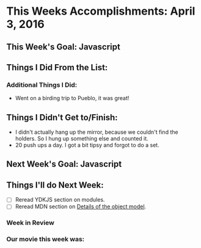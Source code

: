 # This Weeks Accomplishments: April 3, 2016

## This Week's Goal: Javascript

## Things I Did From the List:

### Additional Things I Did:

- Went on a birding trip to Pueblo, it was great!

## Things I Didn't Get to/Finish:

- I didn't actually hang up the mirror, because we couldn't find the holders. So I hung up something else and counted it.
- 20 push ups a day. I got a bit tipsy and forgot to do a set. 

## Next Week's Goal: Javascript

## Things I'll do Next Week:

- [ ] Reread YDKJS section on modules.
- [ ] Reread MDN section on [Details of the object model](https://developer.mozilla.org/en-US/docs/Web/JavaScript/Guide/Details_of_the_Object_Model).

### Week in Review

### Our movie this week was: